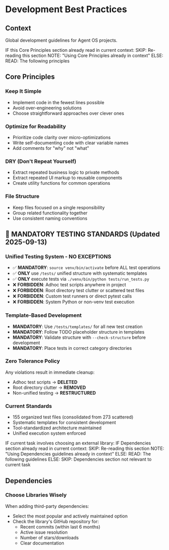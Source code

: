 # Development Best Practices

## Context

Global development guidelines for Agent OS projects.

<conditional-block context-check="core-principles">
IF this Core Principles section already read in current context:
  SKIP: Re-reading this section
  NOTE: "Using Core Principles already in context"
ELSE:
  READ: The following principles

## Core Principles

### Keep It Simple
- Implement code in the fewest lines possible
- Avoid over-engineering solutions
- Choose straightforward approaches over clever ones

### Optimize for Readability
- Prioritize code clarity over micro-optimizations
- Write self-documenting code with clear variable names
- Add comments for "why" not "what"

### DRY (Don't Repeat Yourself)
- Extract repeated business logic to private methods
- Extract repeated UI markup to reusable components
- Create utility functions for common operations

### File Structure
- Keep files focused on a single responsibility
- Group related functionality together
- Use consistent naming conventions

## 🚨 MANDATORY TESTING STANDARDS (Updated 2025-09-13)

### Unified Testing System - NO EXCEPTIONS
- ✅ **MANDATORY**: `source venv/bin/activate` before ALL test operations
- ✅ **ONLY** use `/tests/` unified structure with systematic templates
- ✅ **ONLY** execute tests via `./venv/bin/python tests/run_tests.py`
- ❌ **FORBIDDEN**: Adhoc test scripts anywhere in project
- ❌ **FORBIDDEN**: Root directory test clutter or scattered test files
- ❌ **FORBIDDEN**: Custom test runners or direct pytest calls
- ❌ **FORBIDDEN**: System Python or non-venv test execution

### Template-Based Development
- **MANDATORY**: Use `/tests/templates/` for all new test creation
- **MANDATORY**: Follow TODO placeholder structure in templates
- **MANDATORY**: Validate structure with `--check-structure` before development
- **MANDATORY**: Place tests in correct category directories

### Zero Tolerance Policy
Any violations result in immediate cleanup:
- Adhoc test scripts → **DELETED**
- Root directory clutter → **REMOVED**
- Non-unified testing → **RESTRUCTURED**

### Current Standards
- 155 organized test files (consolidated from 273 scattered)
- Systematic templates for consistent development
- Tool-standardized architecture maintained
- Unified execution system enforced
</conditional-block>

<conditional-block context-check="dependencies" task-condition="choosing-external-library">
IF current task involves choosing an external library:
  IF Dependencies section already read in current context:
    SKIP: Re-reading this section
    NOTE: "Using Dependencies guidelines already in context"
  ELSE:
    READ: The following guidelines
ELSE:
  SKIP: Dependencies section not relevant to current task

## Dependencies

### Choose Libraries Wisely
When adding third-party dependencies:
- Select the most popular and actively maintained option
- Check the library's GitHub repository for:
  - Recent commits (within last 6 months)
  - Active issue resolution
  - Number of stars/downloads
  - Clear documentation
</conditional-block>
